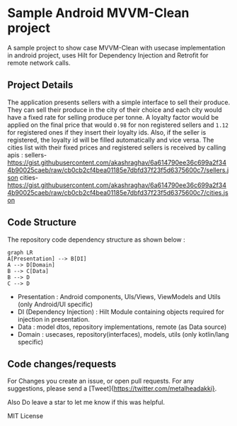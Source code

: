 # Sample Android MVVM-Clean project

A sample project to show case MVVM-Clean with usecase implementation in android project, uses Hilt
for Dependency Injection and Retrofit for remote network calls.

## Project Details

The application presents sellers with a simple interface to sell their produce. They can sell their
produce in the city of their choice and each city would have a fixed rate for selling produce per
tonne. A loyalty factor would be applied on the final price that would `0.98` for non registered
sellers and `1.12` for registered ones if they insert their loyalty ids. Also, if the seller is
registered, the loyalty id will be filled automatically and vice versa. The cities list with their
fixed prices and registered sellers is received by calling apis :
sellers- https://gist.githubusercontent.com/akashraghav/6a614790ee36c699a2f344b90025caeb/raw/cb0cb2cf4bea01185e7dbfd37f23f5d6375600c7/sellers.json
cities- https://gist.githubusercontent.com/akashraghav/6a614790ee36c699a2f344b90025caeb/raw/cb0cb2cf4bea01185e7dbfd37f23f5d6375600c7/cities.json

## Code Structure

The repository code dependency structure as shown below :

```mermaid
graph LR
A[Presentation] --> B[DI]
A --> D[Domain]
B --> C[Data]
B --> D
C --> D
```

* Presentation : Android components, UIs/Views, ViewModels and Utils (only Android/UI specific)
* DI (Dependency Injection) : Hilt Module containing objects required for injection in presentation.
* Data : model dtos, repository implementations, remote (as Data source)
* Domain : usecases, repository(interfaces), models, utils (only kotlin/lang specific)

## Code changes/requests

For Changes you create an issue, or open pull requests.
For any suggestions, please send a [Tweet]{https://twitter.com/metalheadakki}.

Also Do leave a star to let me know if this was helpful.

MIT License